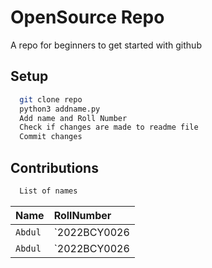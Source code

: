 
# OpenSource Repo

A repo for beginners to get started with github


## Setup


```bash
  git clone repo
  python3 addname.py
  Add name and Roll Number
  Check if changes are made to readme file
  Commit changes 
```


    
## Contributions



```bash
  List of names
```

| Name      | RollNumber|    
| :-------- | :-------  |
| `Abdul` | `2022BCY0026 |
| `Abdul` | `2022BCY0026 |


